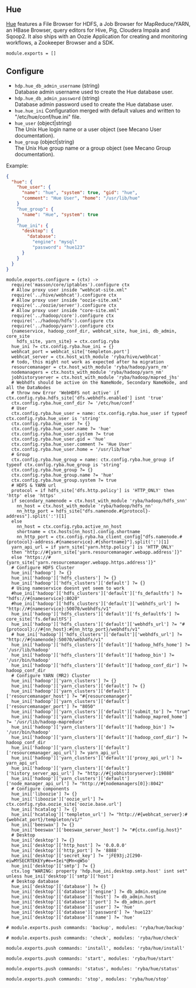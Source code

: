 
## Hue

[Hue][home] features a File Browser for HDFS, a Job Browser for MapReduce/YARN,
an HBase Browser, query editors for Hive, Pig, Cloudera Impala and Sqoop2.
It also ships with an Oozie Application for creating and monitoring workflows,
a Zookeeper Browser and a SDK.

    module.exports = []

## Configure

*   `hdp.hue_db_admin_username` (string)   
    Database admin username used to create the Hue database user.  
*   `hdp.hue_db_admin_password` (string)   
    Database admin password used to create the Hue database user.   
*   `hue.hue_ini`
    Configuration merged with default values and written to "/etc/hue/conf/hue.ini" file.   
*   `hue_user` (object|string)   
    The Unix Hue login name or a user object (see Mecano User documentation).   
*   `hue_group` (object|string)   
    The Unix Hue group name or a group object (see Mecano Group documentation).   

Example:

```json
{
  "hue": {
    "hue_user": {
      "name": "hue", "system": true, "gid": "hue",
      "comment": "Hue User", "home": "/usr/lib/hue"
    }
    "hue_group": {
      "name": "Hue", "system": true
    }
    "hue_ini": {
      "desktop": {
        "database":
          "engine": "mysql"
          "password": "hue123"
      }
    }
  }
}
```

    module.exports.configure = (ctx) ->
      require('masson/core/iptables').configure ctx
      # Allow proxy user inside "webhcat-site.xml"
      require('../hive/webhcat').configure ctx
      # Allow proxy user inside "oozie-site.xml"
      require('../oozie/server').configure ctx
      # Allow proxy user inside "core-site.xml"
      require('../hadoop/core').configure ctx
      require('../hadoop/hdfs').configure ctx
      require('../hadoop/yarn').configure ctx
      {nameservice, hadoop_conf_dir, webhcat_site, hue_ini, db_admin, core_site
        hdfs_site, yarn_site} = ctx.config.ryba
      hue_ini ?= ctx.config.ryba.hue_ini = {}
      webhcat_port = webhcat_site['templeton.port']
      webhcat_server = ctx.host_with_module 'ryba/hive/webhcat'
      # todo, this might not work as expected after ha migration
      resourcemanager = ctx.host_with_module 'ryba/hadoop/yarn_rm'
      nodemanagers = ctx.hosts_with_module 'ryba/hadoop/yarn_nm'
      jobhistoryserver = ctx.host_with_module 'ryba/hadoop/mapred_jhs'
      # Webhdfs should be active on the NameNode, Secondary NameNode, and all the DataNodes
      # throw new Error 'WebHDFS not active' if ctx.config.ryba.hdfs_site['dfs.webhdfs.enabled'] isnt 'true'
      ctx.config.ryba.hue_conf_dir ?= '/etc/hue/conf'
      # User
      ctx.config.ryba.hue_user = name: ctx.config.ryba.hue_user if typeof ctx.config.ryba.hue_user is 'string'
      ctx.config.ryba.hue_user ?= {}
      ctx.config.ryba.hue_user.name ?= 'hue'
      ctx.config.ryba.hue_user.system ?= true
      ctx.config.ryba.hue_user.gid = 'hue'
      ctx.config.ryba.hue_user.comment ?= 'Hue User'
      ctx.config.ryba.hue_user.home = '/usr/lib/hue'
      # Group
      ctx.config.ryba.hue_group = name: ctx.config.ryba.hue_group if typeof ctx.config.ryba.hue_group is 'string'
      ctx.config.ryba.hue_group ?= {}
      ctx.config.ryba.hue_group.name ?= 'hue'
      ctx.config.ryba.hue_group.system ?= true
      # HDFS & YARN url
      protocol = if hdfs_site['dfs.http.policy'] is 'HTTP_ONLY' then 'http' else 'https'
      if secondary_namenode = ctx.host_with_module 'ryba/hadoop/hdfs_snn'
        nn_host = ctx.host_with_module 'ryba/hadoop/hdfs_nn'
        nn_http_port = hdfs_site["dfs.namenode.#{protocol}-address"].split(':')[1]
      else
        nn_host = ctx.config.ryba.active_nn_host
        shortname = ctx.hosts[nn_host].config.shortname
        nn_http_port = ctx.config.ryba.ha_client_config["dfs.namenode.#{protocol}-address.#{nameservice}.#{shortname}"].split(':')[1]
      yarn_api_url = if yarn_site['yarn.http.policy'] is 'HTTP_ONLY'
      then "http://#{yarn_site['yarn.resourcemanager.webapp.address']}"
      else "https://#{yarn_site['yarn.resourcemanager.webapp.https.address']}"
      # Configure HDFS Cluster
      hue_ini['hadoop'] ?= {}
      hue_ini['hadoop']['hdfs_clusters'] ?= {}
      hue_ini['hadoop']['hdfs_clusters']['default'] ?= {}
      # Using nameservice doesnt yet seem to work
      #hue_ini['hadoop']['hdfs_clusters']['default']['fs_defaultfs'] ?= "hdfs://#{nameservice}:8020"
      #hue_ini['hadoop']['hdfs_clusters']['default']['webhdfs_url'] ?= "http://#{nameservice}:50070/webhdfs/v1"
      hue_ini['hadoop']['hdfs_clusters']['default']['fs_defaultfs'] ?= core_site['fs.defaultFS']
      hue_ini['hadoop']['hdfs_clusters']['default']['webhdfs_url'] ?= "#{protocol}://#{nn_host}:#{nn_http_port}/webhdfs/v1"
      # hue_ini['hadoop']['hdfs_clusters']['default']['webhdfs_url'] ?= "http://#{namenode}:50070/webhdfs/v1"
      hue_ini['hadoop']['hdfs_clusters']['default']['hadoop_hdfs_home'] ?= '/usr/lib/hadoop'
      hue_ini['hadoop']['hdfs_clusters']['default']['hadoop_bin'] ?= '/usr/bin/hadoop'
      hue_ini['hadoop']['hdfs_clusters']['default']['hadoop_conf_dir'] ?= hadoop_conf_dir
      # Configure YARN (MR2) Cluster
      hue_ini['hadoop']['yarn_clusters'] ?= {}
      hue_ini['hadoop']['yarn_clusters']['default'] ?= {}
      hue_ini['hadoop']['yarn_clusters']['default']['resourcemanager_host'] ?= "#{resourcemanager}"
      hue_ini['hadoop']['yarn_clusters']['default']['resourcemanager_port'] ?= "8050"
      hue_ini['hadoop']['yarn_clusters']['default']['submit_to'] ?= "true"
      hue_ini['hadoop']['yarn_clusters']['default']['hadoop_mapred_home'] ?= '/usr/lib/hadoop-mapreduce'
      hue_ini['hadoop']['yarn_clusters']['default']['hadoop_bin'] ?= '/usr/bin/hadoop'
      hue_ini['hadoop']['yarn_clusters']['default']['hadoop_conf_dir'] ?= hadoop_conf_dir
      hue_ini['hadoop']['yarn_clusters']['default']['resourcemanager_api_url'] ?= yarn_api_url
      hue_ini['hadoop']['yarn_clusters']['default']['proxy_api_url'] ?= yarn_api_url
      hue_ini['hadoop']['yarn_clusters']['default']['history_server_api_url'] ?= "http://#{jobhistoryserver}:19888"
      hue_ini['hadoop']['yarn_clusters']['default']['node_manager_api_url'] ?= "http://#{nodemanagers[0]}:8042"
      # Configure components
      hue_ini['liboozie'] ?= {}
      hue_ini['liboozie']['oozie_url'] ?= ctx.config.ryba.oozie_site['oozie.base.url']
      hue_ini['hcatalog'] ?= {}
      hue_ini['hcatalog']['templeton_url'] ?= "http://#{webhcat_server}:#{webhcat_port}/templeton/v1/"
      hue_ini['beeswax'] ?= {}
      hue_ini['beeswax']['beeswax_server_host'] ?= "#{ctx.config.host}"
      # Desktop
      hue_ini['desktop'] ?= {}
      hue_ini['desktop']['http_host'] ?= '0.0.0.0'
      hue_ini['desktop']['http_port'] ?= '8888'
      hue_ini['desktop']['secret_key'] ?= 'jFE93j;2[290-eiwMYSECRTEKEYy#e=+Iei*@Mn<qW5o'
      hue_ini['desktop']['smtp'] ?= {}
      ctx.log "WARING: property 'hdp.hue_ini.desktop.smtp.host' isnt set" unless hue_ini['desktop']['smtp']['host']
      # Desktop database
      hue_ini['desktop']['database'] ?= {}
      hue_ini['desktop']['database']['engine'] ?= db_admin.engine
      hue_ini['desktop']['database']['host'] ?= db_admin.host
      hue_ini['desktop']['database']['port'] ?= db_admin.port
      hue_ini['desktop']['database']['user'] ?= 'hue'
      hue_ini['desktop']['database']['password'] ?= 'hue123'
      hue_ini['desktop']['database']['name'] ?= 'hue'

    # module.exports.push commands: 'backup', modules: 'ryba/hue/backup'

    # module.exports.push commands: 'check', modules: 'ryba/hue/check'

    module.exports.push commands: 'install', modules: 'ryba/hue/install'

    module.exports.push commands: 'start', modules: 'ryba/hue/start'

    module.exports.push commands: 'status', modules: 'ryba/hue/status'

    module.exports.push commands: 'stop', modules: 'ryba/hue/stop'

[home]: http://gethue.com


